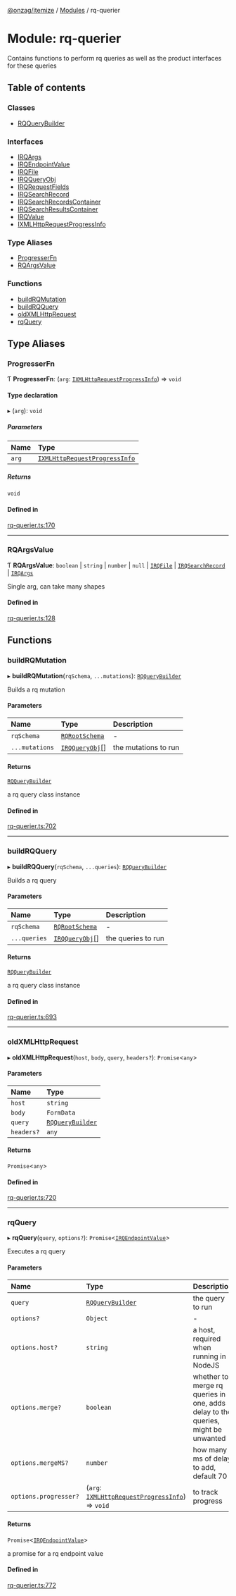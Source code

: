 [@onzag/itemize](../README.md) / [Modules](../modules.md) / rq-querier

# Module: rq-querier

Contains functions to perform rq queries as well
as the product interfaces for these queries

## Table of contents

### Classes

- [RQQueryBuilder](../classes/rq_querier.RQQueryBuilder.md)

### Interfaces

- [IRQArgs](../interfaces/rq_querier.IRQArgs.md)
- [IRQEndpointValue](../interfaces/rq_querier.IRQEndpointValue.md)
- [IRQFile](../interfaces/rq_querier.IRQFile.md)
- [IRQQueryObj](../interfaces/rq_querier.IRQQueryObj.md)
- [IRQRequestFields](../interfaces/rq_querier.IRQRequestFields.md)
- [IRQSearchRecord](../interfaces/rq_querier.IRQSearchRecord.md)
- [IRQSearchRecordsContainer](../interfaces/rq_querier.IRQSearchRecordsContainer.md)
- [IRQSearchResultsContainer](../interfaces/rq_querier.IRQSearchResultsContainer.md)
- [IRQValue](../interfaces/rq_querier.IRQValue.md)
- [IXMLHttpRequestProgressInfo](../interfaces/rq_querier.IXMLHttpRequestProgressInfo.md)

### Type Aliases

- [ProgresserFn](rq_querier.md#progresserfn)
- [RQArgsValue](rq_querier.md#rqargsvalue)

### Functions

- [buildRQMutation](rq_querier.md#buildrqmutation)
- [buildRQQuery](rq_querier.md#buildrqquery)
- [oldXMLHttpRequest](rq_querier.md#oldxmlhttprequest)
- [rqQuery](rq_querier.md#rqquery)

## Type Aliases

### ProgresserFn

Ƭ **ProgresserFn**: (`arg`: [`IXMLHttpRequestProgressInfo`](../interfaces/rq_querier.IXMLHttpRequestProgressInfo.md)) => `void`

#### Type declaration

▸ (`arg`): `void`

##### Parameters

| Name | Type |
| :------ | :------ |
| `arg` | [`IXMLHttpRequestProgressInfo`](../interfaces/rq_querier.IXMLHttpRequestProgressInfo.md) |

##### Returns

`void`

#### Defined in

[rq-querier.ts:170](https://github.com/onzag/itemize/blob/59702dd5/rq-querier.ts#L170)

___

### RQArgsValue

Ƭ **RQArgsValue**: `boolean` \| `string` \| `number` \| ``null`` \| [`IRQFile`](../interfaces/rq_querier.IRQFile.md) \| [`IRQSearchRecord`](../interfaces/rq_querier.IRQSearchRecord.md) \| [`IRQArgs`](../interfaces/rq_querier.IRQArgs.md)

Single arg, can take many shapes

#### Defined in

[rq-querier.ts:128](https://github.com/onzag/itemize/blob/59702dd5/rq-querier.ts#L128)

## Functions

### buildRQMutation

▸ **buildRQMutation**(`rqSchema`, `...mutations`): [`RQQueryBuilder`](../classes/rq_querier.RQQueryBuilder.md)

Builds a rq mutation

#### Parameters

| Name | Type | Description |
| :------ | :------ | :------ |
| `rqSchema` | [`RQRootSchema`](../interfaces/base_Root_rq.RQRootSchema.md) | - |
| `...mutations` | [`IRQQueryObj`](../interfaces/rq_querier.IRQQueryObj.md)[] | the mutations to run |

#### Returns

[`RQQueryBuilder`](../classes/rq_querier.RQQueryBuilder.md)

a rq query class instance

#### Defined in

[rq-querier.ts:702](https://github.com/onzag/itemize/blob/59702dd5/rq-querier.ts#L702)

___

### buildRQQuery

▸ **buildRQQuery**(`rqSchema`, `...queries`): [`RQQueryBuilder`](../classes/rq_querier.RQQueryBuilder.md)

Builds a rq query

#### Parameters

| Name | Type | Description |
| :------ | :------ | :------ |
| `rqSchema` | [`RQRootSchema`](../interfaces/base_Root_rq.RQRootSchema.md) | - |
| `...queries` | [`IRQQueryObj`](../interfaces/rq_querier.IRQQueryObj.md)[] | the queries to run |

#### Returns

[`RQQueryBuilder`](../classes/rq_querier.RQQueryBuilder.md)

a rq query class instance

#### Defined in

[rq-querier.ts:693](https://github.com/onzag/itemize/blob/59702dd5/rq-querier.ts#L693)

___

### oldXMLHttpRequest

▸ **oldXMLHttpRequest**(`host`, `body`, `query`, `headers?`): `Promise`\<`any`\>

#### Parameters

| Name | Type |
| :------ | :------ |
| `host` | `string` |
| `body` | `FormData` |
| `query` | [`RQQueryBuilder`](../classes/rq_querier.RQQueryBuilder.md) |
| `headers?` | `any` |

#### Returns

`Promise`\<`any`\>

#### Defined in

[rq-querier.ts:720](https://github.com/onzag/itemize/blob/59702dd5/rq-querier.ts#L720)

___

### rqQuery

▸ **rqQuery**(`query`, `options?`): `Promise`\<[`IRQEndpointValue`](../interfaces/rq_querier.IRQEndpointValue.md)\>

Executes a rq query

#### Parameters

| Name | Type | Description |
| :------ | :------ | :------ |
| `query` | [`RQQueryBuilder`](../classes/rq_querier.RQQueryBuilder.md) | the query to run |
| `options?` | `Object` | - |
| `options.host?` | `string` | a host, required when running in NodeJS |
| `options.merge?` | `boolean` | whether to merge rq queries in one, adds delay to the queries, might be unwanted |
| `options.mergeMS?` | `number` | how many ms of delay to add, default 70 |
| `options.progresser?` | (`arg`: [`IXMLHttpRequestProgressInfo`](../interfaces/rq_querier.IXMLHttpRequestProgressInfo.md)) => `void` | to track progress |

#### Returns

`Promise`\<[`IRQEndpointValue`](../interfaces/rq_querier.IRQEndpointValue.md)\>

a promise for a rq endpoint value

#### Defined in

[rq-querier.ts:772](https://github.com/onzag/itemize/blob/59702dd5/rq-querier.ts#L772)
